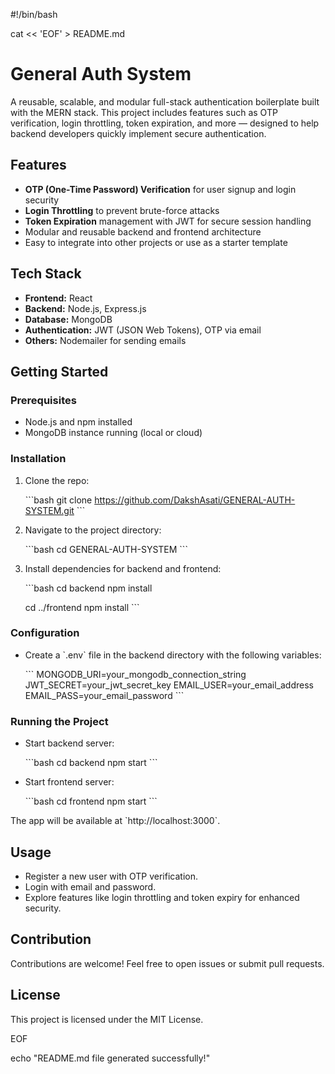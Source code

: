 #!/bin/bash

cat << 'EOF' > README.md
# General Auth System

A reusable, scalable, and modular full-stack authentication boilerplate built with the MERN stack. This project includes features such as OTP verification, login throttling, token expiration, and more — designed to help backend developers quickly implement secure authentication.

## Features

- **OTP (One-Time Password) Verification** for user signup and login security
- **Login Throttling** to prevent brute-force attacks
- **Token Expiration** management with JWT for secure session handling
- Modular and reusable backend and frontend architecture
- Easy to integrate into other projects or use as a starter template

## Tech Stack

- **Frontend:** React
- **Backend:** Node.js, Express.js
- **Database:** MongoDB
- **Authentication:** JWT (JSON Web Tokens), OTP via email
- **Others:** Nodemailer for sending emails

## Getting Started

### Prerequisites

- Node.js and npm installed
- MongoDB instance running (local or cloud)

### Installation

1. Clone the repo:

   \`\`\`bash
   git clone https://github.com/DakshAsati/GENERAL-AUTH-SYSTEM.git
   \`\`\`

2. Navigate to the project directory:

   \`\`\`bash
   cd GENERAL-AUTH-SYSTEM
   \`\`\`

3. Install dependencies for backend and frontend:

   \`\`\`bash
   cd backend
   npm install

   cd ../frontend
   npm install
   \`\`\`

### Configuration

- Create a \`.env\` file in the backend directory with the following variables:

  \`\`\`
  MONGODB_URI=your_mongodb_connection_string
  JWT_SECRET=your_jwt_secret_key
  EMAIL_USER=your_email_address
  EMAIL_PASS=your_email_password
  \`\`\`

### Running the Project

- Start backend server:

  \`\`\`bash
  cd backend
  npm start
  \`\`\`

- Start frontend server:

  \`\`\`bash
  cd frontend
  npm start
  \`\`\`

The app will be available at \`http://localhost:3000\`.

## Usage

- Register a new user with OTP verification.
- Login with email and password.
- Explore features like login throttling and token expiry for enhanced security.

## Contribution

Contributions are welcome! Feel free to open issues or submit pull requests.

## License

This project is licensed under the MIT License.

EOF

echo "README.md file generated successfully!"
